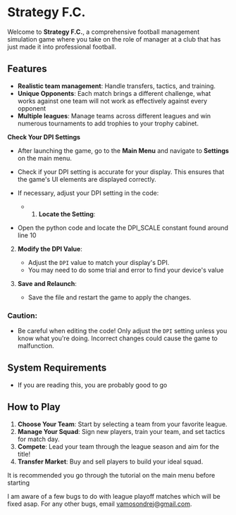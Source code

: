 # Strategy F.C.

Welcome to **Strategy F.C.**, a comprehensive football management simulation game where you take on the role of manager at a club that has just made it into professional football.

## Features
- **Realistic team management**: Handle transfers, tactics, and training.
- **Unique Opponents**: Each match brings a different challenge, what works against one team will not work as effectively against every opponent
- **Multiple leagues**: Manage teams across different leagues and win numerous tournaments to add trophies to your trophy cabinet.

**Check Your DPI Settings**
   - After launching the game, go to the **Main Menu** and navigate to **Settings** on the main menu.
   - Check if your DPI setting is accurate for your display. This ensures that the game's UI elements are displayed correctly.
   - If necessary, adjust your DPI setting in the code:
  
     - 1. **Locate the Setting**: 
  - Open the python code and locate the DPI_SCALE constant found around line 10

2. **Modify the DPI Value**: 
   - Adjust the `DPI` value to match your display's DPI.
   - You may need to do some trial and error to find your device's value

3. **Save and Relaunch**: 
   - Save the file and restart the game to apply the changes.

### Caution:
- Be careful when editing the code! Only adjust the `DPI` setting unless you know what you're doing. Incorrect changes could cause the game to malfunction.

## System Requirements
- If you are reading this, you are probably good to go

## How to Play

1. **Choose Your Team**: Start by selecting a team from your favorite league.
2. **Manage Your Squad**: Sign new players, train your team, and set tactics for match day.
3. **Compete**: Lead your team through the league season and aim for the title!
4. **Transfer Market**: Buy and sell players to build your ideal squad.

It is recommended you go through the tutorial on the main menu before starting

I am aware of a few bugs to do with league playoff matches which will be fixed asap. For any other bugs, email vamosondrej@gmail.com.

